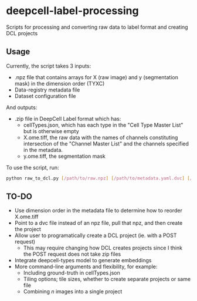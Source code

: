 # deepcell-label-processing

Scripts for processing and converting raw data to label format and creating DCL projects

## Usage

Currently, the script takes 3 inputs:

- .npz file that contains arrays for X (raw image) and y (segmentation mask) in the dimension order (TYXC)
- Data-registry metadata file
- Dataset configuration file

And outputs:

- .zip file in DeepCell Label format which has:
  - cellTypes.json, which has each type in the "Cell Type Master List" but is otherwise empty
  - X.ome.tiff, the raw data with the names of channels constituting intersection of the "Channel Master List" and the channels specified in the metadata.
  - y.ome.tiff, the segmentation mask

To use the script, run:

```bash
python raw_to_dcl.py [/path/to/raw.npz] [/path/to/metadata.yaml.dvc] [/path/to/config.yaml] [output_name.zip]
```

## TO-DO

- Use dimension order in the metadata file to determine how to reorder X.ome.tiff
- Point to a dvc file instead of an npz file, pull that npz, and then create the project
- Allow user to programatically create a DCL project (ie. with a POST request)
  - This may require changing how DCL creates projects since I think the POST request does not take zip files
- Integrate deepcell-types model to generate embeddings
- More command-line arguments and flexibility, for example:
  - Including ground-truth in cellTypes.json
  - Tiling options; tile sizes, whether to create separate projects or same file
  - Combining _n_ images into a single project

